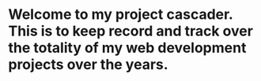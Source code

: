 # Welcome to my project cascader. This is to keep record and track over the totality of my web development projects over the years.
